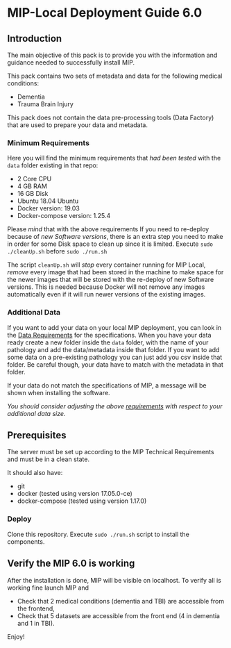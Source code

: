 # MIP-Local Deployment Guide 6.0

## Introduction

The main objective of this pack is to provide you with the information and guidance needed to successfully install MIP.

This pack contains two sets of metadata and data for the following medical conditions:
  - Dementia
  - Trauma Brain Injury

This pack does not contain the data pre-processing tools (Data Factory) that are used to prepare your data and metadata.

### Minimum Requirements

Here you will find the minimum requirements that *had been tested* with the `data` folder existing in that repo:

- 2 Core CPU
- 4 GB RAM
- 16 GB Disk
- Ubuntu 18.04 Ubuntu
- Docker version: 19.03
- Docker-compose version: 1.25.4

Please *mind* that with the above requirements If you need to re-deploy because of *new Software versions*, there is an extra step you need to make in order for some Disk space to clean up since it is limited.
Execute ```sudo ./cleanUp.sh``` before ```sudo ./run.sh```

The script ```cleanUp.sh``` will *stop* every container running for MIP Local, *remove* every image that had been stored in the machine to make space for the newer images that will be stored with
the re-deploy of new Software versions. This is needed because Docker will not remove any images automatically even if it will run newer versions of the existing images.

### Additional Data

If you want to add your data on your local MIP deployment, you can look in the [Data Requirements](https://github.com/madgik/exareme/blob/master/Documentation/InputRequirements.md) for the specifications.
When you have your data ready create a new folder inside the `data` folder, with the name of your pathology and add the data/metadata inside that folder. If you want to add some data on a pre-existing pathology you can just add you csv inside that folder. Be careful though, your data have to match with the metadata in that folder.

If your data do not match the specifications of MIP, a message will be shown when installing the software.

*You should consider adjusting the above <a href="README.md#minimum-requirements">requirements</a> with respect to your additional data size.*

## Prerequisites

The server must be set up according to the MIP Technical Requirements and must be in a clean state.

It should also have:
  - git
  - docker (tested using version 17.05.0-ce)
  - docker-compose (tested using version 1.17.0)

### Deploy
Clone this repository.
Execute `sudo ./run.sh` script to install the components.

## Verify the MIP 6.0 is working
After the installation is done, MIP will be visible on localhost.  To verify all is working fine launch MIP and
  - Check that 2 medical conditions (dementia and TBI) are accessible from the frontend,
  - Check that 5 datasets are accessible from the front end (4 in dementia and 1 in TBI).

Enjoy!
